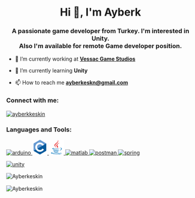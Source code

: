 <h1 align="center">Hi 👋, I'm Ayberk</h1>
<h3 align="center">A passionate game developer from Turkey. I'm interested in Unity. </br>
  Also I'm available for remote Game developer position.</h3>

 

- 🔭 I’m currently working at [**Vessac Game Studios**](https://www.linkedin.com/company/vessac-gamestudios/)

- 🌱 I’m currently learning  **Unity**

- 📫 How to reach me **ayberkeskn@gmail.com**


<h3 align="left">Connect with me:</h3>
<p align="left">

<a href="www.linkedin.com/in/ayberkkeskin" target="blank"><img align="center" src="https://raw.githubusercontent.com/rahuldkjain/github-profile-readme-generator/master/src/images/icons/Social/linked-in-alt.svg" alt="ayberkkeskin" height="30" width="40" /></a>
</p>


<h3 align="left">Languages and Tools:</h3>
<p align="left"> <a href="https://www.arduino.cc/" target="_blank" rel="noreferrer"> <img src="https://cdn.worldvectorlogo.com/logos/arduino-1.svg" alt="arduino" width="40" height="40"/> </a> <a href="https://www.cprogramming.com/" target="_blank" rel="noreferrer"> <img src="https://raw.githubusercontent.com/devicons/devicon/master/icons/c/c-original.svg" alt="c" width="40" height="40"/> </a> <a href="https://www.java.com" target="_blank" rel="noreferrer"> <img src="https://raw.githubusercontent.com/devicons/devicon/master/icons/java/java-original.svg" alt="java" width="40" height="40"/> </a> <a href="https://www.mathworks.com/" target="_blank" rel="noreferrer"> <img src="https://upload.wikimedia.org/wikipedia/commons/2/21/Matlab_Logo.png" alt="matlab" width="40" height="40"/> </a> <a href="https://postman.com" target="_blank" rel="noreferrer"> <img src="https://www.vectorlogo.zone/logos/getpostman/getpostman-icon.svg" alt="postman" width="40" height="40"/> </a> <a href="https://spring.io/" target="_blank" rel="noreferrer"> <img src="https://www.vectorlogo.zone/logos/springio/springio-icon.svg" alt="spring" width="40" height="40"/> </a> </p> <a href="https://unity.com/" target="_blank" rel="noreferrer"> <img src="https://www.vectorlogo.zone/logos/unity3d/unity3d-icon.svg" alt="unity" width="40" height="40"/> </a> </p>

<p><img align="center" src="https://github-readme-stats.vercel.app/api/top-langs?username=Ayberkeskin&show_icons=true&locale=en&layout=compact" alt="Ayberkeskin" /></p>

<p><img align="center" src="https://github-readme-streak-stats.herokuapp.com/?user=Ayberkeskin&" alt="Ayberkeskin" /></p>

